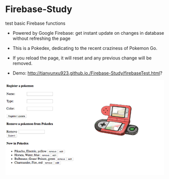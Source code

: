 # Firebase-Study
test basic Firebase functions

+ Powered by Google Firebase: get instant update on changes in database without refreshing the page
+ This is a Pokedex, dedicating to the recent craziness of Pokemon Go.

+ If you reload the page, it will reset and any previous change will be removed.

+ Demo: http://tianyunxu923.github.io./Firebase-Study/firebaseTest.html?



![alt tag](https://github.com/TianyunXu923/Firebase-Study/blob/master/layoutImg.png)

